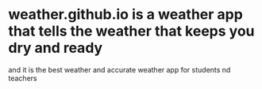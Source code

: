 # weather.github.io is a weather app that tells the weather that keeps you dry and ready
and it is the best weather and accurate weather app for students
nd teachers

